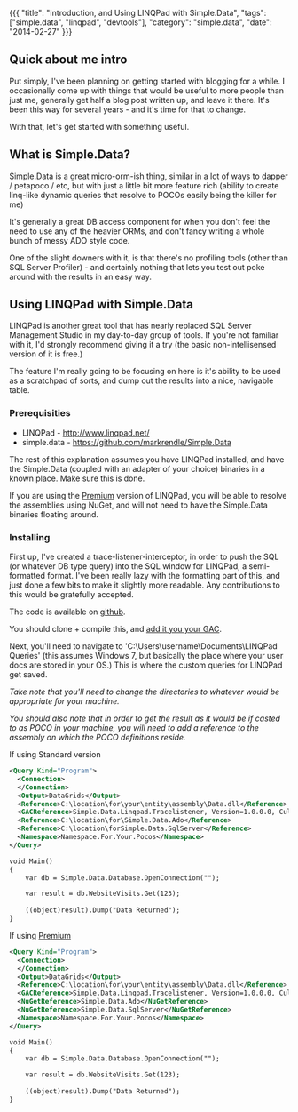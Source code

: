 {{{
  "title": "Introduction, and Using LINQPad with Simple.Data",
  "tags": ["simple.data", "linqpad", "devtools"],
  "category": "simple.data",
  "date": "2014-02-27"
}}}

## Quick about me intro

Put simply, I've been planning on getting started with blogging for a while. I occasionally come up with things that would be useful to more people than just me, generally get half a blog post written up, and leave it there. It's been this way for several years - and it's time for that to change. 

With that, let's get started with something useful.

## What is Simple.Data?

Simple.Data is a great micro-orm-ish thing, similar in a lot of ways to dapper / petapoco / etc, but with just a little bit more feature rich (ability to create linq-like dynamic queries that resolve to POCOs easily being the killer for me)

It's generally a great DB access component for when you don't feel the need to use any of the heavier ORMs, and don't fancy writing a whole bunch of messy ADO style code.

One of the slight downers with it, is that there's no profiling tools (other than SQL Server Profiler) - and certainly nothing that lets you test out poke around with the results in an easy way.

## Using LINQPad with Simple.Data

LINQPad is another great tool that has nearly replaced SQL Server Management Studio in my day-to-day group of tools. If you're not familiar with it, I'd strongly recommend giving it a try (the basic non-intellisensed version of it is free.)

The feature I'm really going to be focusing on here is it's ability to be used as a scratchpad of sorts, and dump out the results into a nice, navigable table. 

### Prerequisities 

* LINQPad - http://www.linqpad.net/ 
* simple.data - https://github.com/markrendle/Simple.Data

The rest of this explanation assumes you have LINQPad installed, and have the Simple.Data (coupled with an adapter of your choice) binaries in a known place. Make sure this is done.

If you are using the [Premium](http://www.linqpad.net/Purchase.aspx) version of LINQPad, you will be able to resolve the assemblies using NuGet, and will not need to have the Simple.Data binaries floating around.

### Installing

First up, I've created a trace-listener-interceptor, in order to push the SQL (or whatever DB type query) into the SQL window for LINQPad, a semi-formatted format. I've been really lazy with the formatting part of this, and just done a few bits to make it slightly more readable. Any contributions to this would be gratefully accepted. 

The code is available on [github](https://github.com/timbooker/Simple.Data.Linqpad.Tracelistener). 

You should clone + compile this, and [add it you your GAC](http://msdn.microsoft.com/en-us/library/dkkx7f79.aspx).

Next, you'll need to navigate to 'C:\Users\username\Documents\LINQPad Queries' (this assumes Windows 7, but basically the place where your user docs are stored in your OS.) This is where the custom queries for LINQPad get saved. 

*Take note that you'll need to change the directories to whatever would be appropriate for your machine.* 

*You should also note that in order to get the result as it would be if casted to as POCO in your machine, you will need to add a reference to the assembly on which the POCO definitions reside.*

If using Standard version
```xml
<Query Kind="Program">
  <Connection>
  </Connection>
  <Output>DataGrids</Output>
  <Reference>C:\location\for\your\entity\assembly\Data.dll</Reference>
  <GACReference>Simple.Data.Linqpad.Tracelistener, Version=1.0.0.0, Culture=neutral, PublicKeyToken=568be0996a7cc8bf</GACReference>
  <Reference>C:\location\for\Simple.Data.Ado</Reference>
  <Reference>C:\location\forSimple.Data.SqlServer</Reference>
  <Namespace>Namespace.For.Your.Pocos</Namespace>
</Query>

void Main()
{
 	var db = Simple.Data.Database.OpenConnection("");

	var result = db.WebsiteVisits.Get(123);
	
	((object)result).Dump("Data Returned");
}
```

If using [Premium](http://www.linqpad.net/Purchase.aspx) 
```xml
<Query Kind="Program">
  <Connection>
  </Connection>
  <Output>DataGrids</Output>
  <Reference>C:\location\for\your\entity\assembly\Data.dll</Reference>
  <GACReference>Simple.Data.Linqpad.Tracelistener, Version=1.0.0.0, Culture=neutral, PublicKeyToken=568be0996a7cc8bf</GACReference>
  <NuGetReference>Simple.Data.Ado</NuGetReference>
  <NuGetReference>Simple.Data.SqlServer</NuGetReference>
  <Namespace>Namespace.For.Your.Pocos</Namespace>
</Query>

void Main()
{
 	var db = Simple.Data.Database.OpenConnection("");

	var result = db.WebsiteVisits.Get(123);
	
	((object)result).Dump("Data Returned");
}
```

